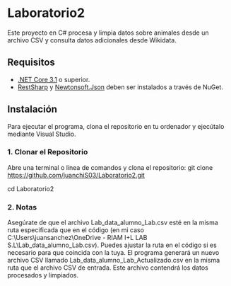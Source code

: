 # Laboratorio2

Este proyecto en C# procesa y limpia datos sobre animales desde un archivo CSV y consulta datos adicionales desde Wikidata.

## Requisitos

- [.NET Core 3.1](https://dotnet.microsoft.com/download/dotnet/3.1) o superior.
- [RestSharp](https://www.nuget.org/packages/RestSharp) y [Newtonsoft.Json](https://www.nuget.org/packages/Newtonsoft.Json) deben ser instalados a través de NuGet.

## Instalación

Para ejecutar el programa, clona el repositorio en tu ordenador y ejecútalo mediante Visual Studio.
### 1. Clonar el Repositorio

Abre una terminal o línea de comandos y clona el repositorio:
git clone https://github.com/juanchiS03/Laboratorio2.git

cd Laboratorio2


### 2. Notas
Asegúrate de que el archivo Lab_data_alumno_Lab.csv esté en la misma ruta especificada que en el código (en mi caso C:\Users\juansanchez\OneDrive - RIAM I+L LAB S.L\Lab_data_alumno_Lab.csv). Puedes ajustar la ruta en el código si es necesario para que coincida con la tuya.
El programa generará un nuevo archivo CSV llamado Lab_data_alumno_Lab_Actualizado.csv en la misma ruta que el archivo CSV de entrada. Este archivo contendrá los datos procesados y limpiados.



